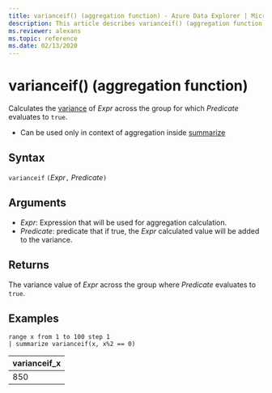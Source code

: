 ```yaml
---
title: varianceif() (aggregation function) - Azure Data Explorer | Microsoft Docs
description: This article describes varianceif() (aggregation function) in Azure Data Explorer.
ms.reviewer: alexans
ms.topic: reference
ms.date: 02/13/2020
---
```

# varianceif() (aggregation function)

Calculates the [variance](variance-aggfunction.md) of *Expr* across the group for which *Predicate* evaluates to `true`.

* Can be used only in context of aggregation inside [summarize](summarizeoperator.md)

## Syntax

`varianceif` `(`*Expr*`,` *Predicate*`)`

## Arguments

* *Expr*: Expression that will be used for aggregation calculation. 
* *Predicate*:  predicate that if true, the *Expr* calculated value will be added to the variance.

## Returns

The variance value of *Expr* across the group where *Predicate* evaluates to `true`.
 
## Examples

```kusto
range x from 1 to 100 step 1
| summarize varianceif(x, x%2 == 0)

```

|varianceif_x|
|---|
|850|
